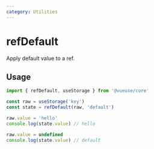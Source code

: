 ```yaml
---
category: Utilities
---
```


# refDefault

Apply default value to a ref.

## Usage

```ts
import { refDefault, useStorage } from '@vueuse/core'

const raw = useStorage('key')
const state = refDefault(raw, 'default')

raw.value = 'hello'
console.log(state.value) // hello

raw.value = undefined
console.log(state.value) // default
```
